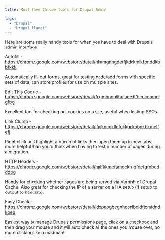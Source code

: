 ```yaml
---
title: Must have Chrome tools for Drupal Admin

tags:
  - "Drupal"
  - "Drupal Planet"
---
```

Here are some really handy tools for when you have to deal with Drupals admin interface

Autofill - https://chrome.google.com/webstore/detail/nlmmgnhgdeffjkdckmikfpnddkbbfkkk

Automatically fill out forms, great for testing node/add forms with specific sets of data, can store profiles for use on multiple sites.

Edit This Cookie - https://chrome.google.com/webstore/detail/fngmhnnpilhplaeedifhccceomclgfbg

Excellent tool for checking out cookies on a site, useful when testing SSOs.

Link Clump - https://chrome.google.com/webstore/detail/lfpjkncokllnfokkgpkobnkbkmelfefj

Right click and highlight a bunch of links then open them up in new tabs, more helpful than you'd think when having to test n number of pages during a migration.

HTTP Headers - https://chrome.google.com/webstore/detail/hplfkkmefamockhligfdcfgfnbcdddbg

Handy for checking whether pages are being served via Varnish of Drupal Cache. Also great for checking the IP of a server on a HA setup (if setup to output to headers).

Easy Check - https://chrome.google.com/webstore/detail/ldopaogbegnhconlboidfjcmidndkbeg

Easiest way to manage Drupals permissions page, click on a checkbox and then drag your mouse and it will auto check all the ones you mouse over, no more clicking like a madman!
